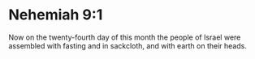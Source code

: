 # Nehemiah 9:1

Now on the twenty-fourth day of this month the people of Israel were assembled with fasting and in sackcloth, and with earth on their heads.
